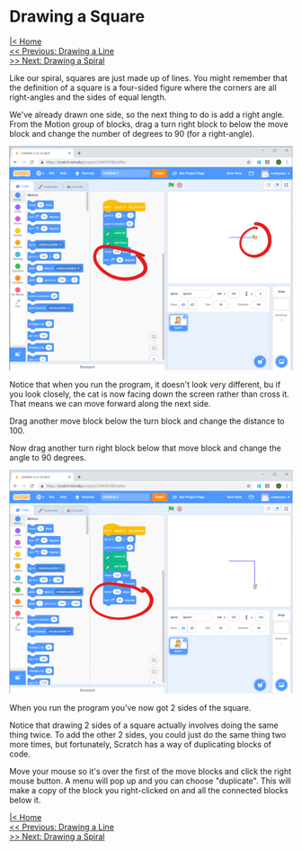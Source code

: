 # Drawing a Square

[|< Home](../README.md)  
[<< Previous: Drawing a Line](./spirals2.md)  
[>> Next: Drawing a Spiral](./spirals4.md)

Like our spiral, squares are just made up of lines. You might remember that the definition of a square is a four-sided figure where the corners are all right-angles and the sides of equal length.

We've already drawn one side, so the next thing to do is add a right angle. From the Motion group of blocks, drag a turn right block to below the move block and change the number of degrees to 90 (for a right-angle).

![Side and turn](./images/first-turn.png)

Notice that when you run the program, it doesn't look very different, bu if you look closely, the cat is now facing down the screen rather than cross it. That means we can move forward along the next side.

Drag another move block below the turn block and change the distance to 100.

Now drag another turn right block below that move block and change the angle to 90 degrees.

![Second side](./images/second-side.png)

When you run the program you've now got 2 sides of the square.

Notice that drawing 2 sides of a square actually involves doing the same thing twice. To add the other 2 sides, you could just do the same thing two more times, but fortunately, Scratch has a way of duplicating blocks of code.

Move your mouse so it's over the first of the move blocks and click the right mouse button. A menu will pop up and you can choose "duplicate". This will make a copy of the block you right-clicked on and all the connected blocks below it.



[|< Home](../README.md)  
[<< Previous: Drawing a Line](./spirals2.md)  
[>> Next: Drawing a Spiral](./spirals4.md)
